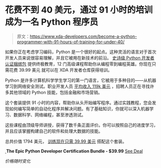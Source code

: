 # 花费不到 40 美元，通过 91 小时的培训成为一名 Python 程序员

> 原文：<https://www.xda-developers.com/become-a-python-programmer-with-91-hours-of-training-for-under-40/>

如果你正在考虑学习编码，Python 是一个很好的起点。这种灵活的语言对于首次开发人员来说很容易理解，并且它被用在新技术的前沿。 [史诗级 Python 开发者认证捆绑包](https://depot.xda-developers.com/sales/the-epic-python-developer-certification-bundle?utm_source=xda-developers.com&utm_medium=referral&utm_campaign=the-epic-python-developer-certification-bundle&utm_term=scsf-410201&utm_content=a0x1P000004sdL3QAI&scsonar=1) 提供终极教育，12 门高级课程帮助你从编程零到编程英雄。你现在只需花费 39.99 美元 就可以在 XDA 开发者仓库获得培训。

Python 是许多计算机科学学生学习的第一门语言，它被用于多种目的——从机器学习到网络安全测试。职业开发人员 [平均收入 119k 美元](https://www.indeed.com/career/python-developer/salaries) ，招聘人员正在寻找许多其他领域的 Python 技能，包括金融和市场营销。

这个套装提供 91 小时的内容，帮助你从头开始编写程序。通过实践教程，您会发现如何编写简单的自动化程序并解决问题。有了基础知识，你就可以深入机器学习、数据科学、网络编程，甚至渗透测试。

这些课程由顶级导师讲授，获得了数千条正面评价。你可以按照自己的进度学习，并且应该掌握构建自己的软件和处理大数据的技能。

总共价值 1794 美元， [训练现在只需 39.99 美元](https://depot.xda-developers.com/sales/the-epic-python-developer-certification-bundle?utm_source=xda-developers.com&utm_medium=referral&utm_campaign=the-epic-python-developer-certification-bundle&utm_term=scsf-410201&utm_content=a0x1P000004sdL3QAI&scsonar=1) 搭配这个套装。

[ ](https://depot.xda-developers.com/sales/the-epic-python-developer-certification-bundle?utm_source=xda-developers.com&utm_medium=referral-cta&utm_campaign=the-epic-python-developer-certification-bundle&utm_term=scsf-410201&utm_content=a0x1P000004sdL3QAI&scsonar=1)**The Epic Python Developer Certification Bundle - $39.99** [See Deal](https://depot.xda-developers.com/sales/the-epic-python-developer-certification-bundle?utm_source=xda-developers.com&utm_medium=referral-cta&utm_campaign=the-epic-python-developer-certification-bundle&utm_term=scsf-410201&utm_content=a0x1P000004sdL3QAI&scsonar=1)

*价格随时变化*